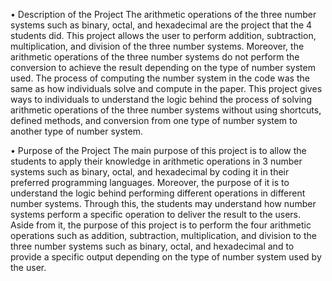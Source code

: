 •	Description of the Project
The arithmetic operations of the three number systems such as binary, octal, and hexadecimal are the project that the 4 students did. This project allows the user to perform addition, subtraction, multiplication, and division of the three number systems. Moreover, the arithmetic operations of the three number systems do not perform the conversion to achieve the result depending on the type of number system used. The process of computing the number system in the code was the same as how individuals solve and compute in the paper. This project gives ways to individuals to understand the logic behind the process of solving arithmetic operations of the three number systems without using shortcuts, defined methods, and conversion from one type of number system to another type of number system.

•	Purpose of the Project
The main purpose of this project is to allow the students to apply their knowledge in arithmetic operations in 3 number systems such as binary, octal, and hexadecimal by coding it in their preferred programming languages. Moreover, the purpose of it is to understand the logic behind performing different operations in different number systems. Through this, the students may understand how number systems perform a specific operation to deliver the result to the users. Aside from it, the purpose of this project is to perform the four arithmetic operations such as addition, subtraction, multiplication, and division to the three number systems such as binary, octal, and hexadecimal and to provide a specific output depending on the type of number system used by the user. 
